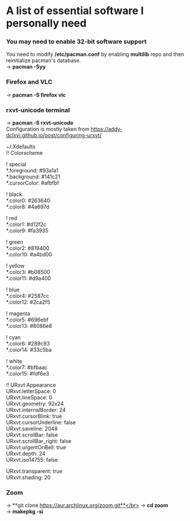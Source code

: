# A list of essential software I personally need</br>

### You may need to enable 32-bit software support</br>
You need to modify **/etc/pacman.conf** by enabling **multilib** repo and then reinitialize pacman's database.</br>
-> **pacman -Syy**</br>

### Firefox and VLC</br>
-> **pacman -S firefox vlc**</br>

### rxvt-unicode terminal</br>
-> **pacman -S rxvt-unicode**</br>
Configuration is mostly taken from <a>https://addy-dclxvi.github.io/post/configuring-urxvt/</a>

~/.Xdefaults</br>
!! Colorscheme</br>

! special</br>
*.foreground: #93a1a1</br>
*.background: #141c21</br>
*.cursorColor: #afbfbf</br>

! black</br>
*.color0: #263640</br>
*.color8: #4a697d</br>

! red</br>
*.color1: #d12f2c</br>
*.color9: #fa3935</br>

! green</br>
*.color2: #819400</br>
*.color10: #a4bd00</br>

! yellow</br>
*.color3: #b08500</br>
*.color11: #d9a400</br>

! blue</br>
*.color4: #2587cc</br>
*.color12: #2ca2f5</br>

! magenta</br>
*.color5: #696ebf</br>
*.color13: #8086e8</br>

! cyan</br>
*.color6: #289c93</br>
*.color14: #33c5ba</br>

! white</br>
*.color7: #bfbaac</br>
*.color15: #fdf6e3</br>

!! URxvt Appearance</br>
URxvt.letterSpace: 0</br>
URxvt.lineSpace: 0</br>
URxvt.geometry: 92x24</br>
URxvt.internalBorder: 24</br>
URxvt.cursorBlink: true</br>
URxvt.cursorUnderline: false</br>
URxvt.saveline: 2048</br>
URxvt.scrollBar: false</br>
URxvt.scrollBar_right: false</br>
URxvt.urgentOnBell: true</br>
URxvt.depth: 24</br>
URxvt.iso14755: false</br>

URxvt.transparent: true</br>
URxvt.shading: 20</br>

### Zoom</br>
-> **git clone https://aur.archlinux.org/zoom.git**</br>
-> **cd zoom**</br>
-> **makepkg -si**</br>
